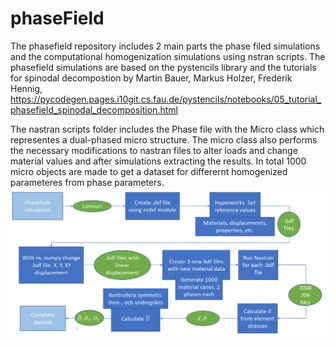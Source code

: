 # phaseField
The phasefield repository includes 2 main parts the phase filed simulations and the computational homogenization simulations using nstran scripts.
The phasefield simulations are based on the pystencils library and the tutorials for spinodal decompostion by Martin Bauer, Markus Holzer, Frederik Hennig, https://pycodegen.pages.i10git.cs.fau.de/pystencils/notebooks/05_tutorial_phasefield_spinodal_decomposition.html

The nastran scripts folder includes the Phase file with the Micro class which representes a dual-phased micro structure.
The micro class also performs the necessary modifications to nastran files to alter loads and change material values and after simulations extracting the results.
In total 1000 micro objects are made to get a dataset for differernt homogenized parameteres from phase parameters. 
![Alt text](/flowchart_dataset.PNG "Flowchart")
